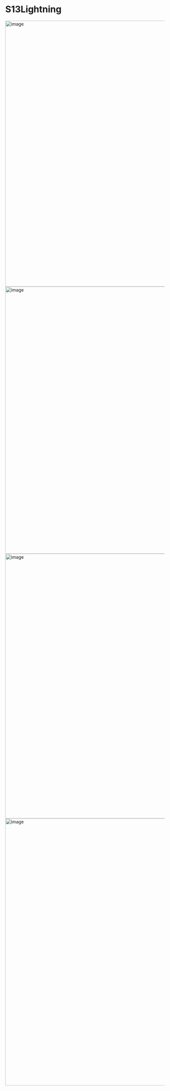 # S13Lightning


<img width="840" alt="image" src="https://github.com/walnashgit/S13Lightning/assets/73463300/1f833e38-d1f5-4210-a159-2605eb1f8196">

<img width="844" alt="image" src="https://github.com/walnashgit/S13Lightning/assets/73463300/59bc5b85-89cb-4f61-a03f-519d4e15e203">

<img width="836" alt="image" src="https://github.com/walnashgit/S13Lightning/assets/73463300/467f81ca-d71f-4124-a6dd-dd021aa17932">


<img width="844" alt="image" src="https://github.com/walnashgit/S13Lightning/assets/73463300/dd02e5c8-5a65-4061-8ae9-95d57d54b0c5">



